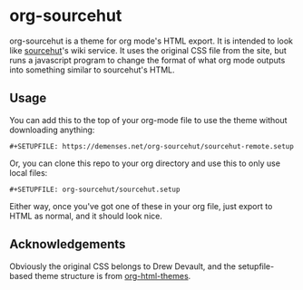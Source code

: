 # org-sourcehut

org-sourcehut is a theme for org mode's HTML export. It is intended to look like
[sourcehut](https://sourcehut.org)'s wiki service. It uses the original CSS file
from the site, but runs a javascript program to change the format of what org
mode outputs into something similar to sourcehut's HTML.

## Usage

You can add this to the top of your org-mode file to use the theme without
downloading anything:

```
#+SETUPFILE: https://demenses.net/org-sourcehut/sourcehut-remote.setup
```

Or, you can clone this repo to your org directory and use this to only use local
files:

```
#+SETUPFILE: org-sourcehut/sourcehut.setup
```

Either way, once you've got one of these in your org file, just export to HTML
as normal, and it should look nice.

## Acknowledgements

Obviously the original CSS belongs to Drew Devault, and the setupfile-based
theme structure is from [org-html-themes](https://github.com/fniessen/org-html-themes).

